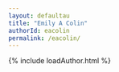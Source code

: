 ```yaml
---
layout: defaultau
title: "Emily A Colin"
authorId: eacolin
permalink: /eacolin/
---
```

{% include loadAuthor.html %}
<script>
    $(document).ready(function(){
        showAuthorBio('{{ page.authorId }}');
   });
</script>
